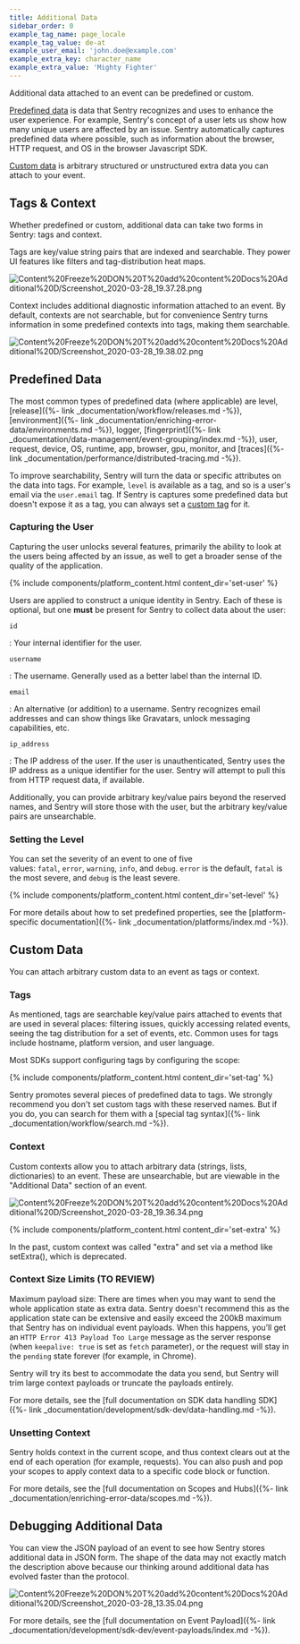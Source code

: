 ```yaml
---
title: Additional Data
sidebar_order: 0
example_tag_name: page_locale
example_tag_value: de-at
example_user_email: 'john.doe@example.com'
example_extra_key: character_name
example_extra_value: 'Mighty Fighter'
---
```


Additional data attached to an event can be predefined or custom.

[Predefined data](#predefined-data) is data that Sentry recognizes and uses to enhance the user experience. For example, Sentry's concept of a user lets us show how many unique users are affected by an issue. Sentry automatically captures predefined data where possible, such as information about the browser, HTTP request, and OS in the browser Javascript SDK.

[Custom data](#custom-data) is arbitrary structured or unstructured extra data you can attach to your event.

## Tags & Context

Whether predefined or custom, additional data can take two forms in Sentry: tags and context.

Tags are key/value string pairs that are indexed and searchable. They power UI features like filters and tag-distribution heat maps.

![Content%20Freeze%20DON%20T%20add%20content%20Docs%20Additional%20D/Screenshot_2020-03-28_19.37.28.png](Content%20Freeze%20DON%20T%20add%20content%20Docs%20Additional%20D/Screenshot_2020-03-28_19.37.28.png)

Context includes additional diagnostic information attached to an event. By default, contexts are not searchable, but for convenience Sentry turns information in some predefined contexts into tags, making them searchable.

![Content%20Freeze%20DON%20T%20add%20content%20Docs%20Additional%20D/Screenshot_2020-03-28_19.38.02.png](Content%20Freeze%20DON%20T%20add%20content%20Docs%20Additional%20D/Screenshot_2020-03-28_19.38.02.png)

## Predefined Data

The most common types of predefined data (where applicable) are level, [release]({%- link _documentation/workflow/releases.md -%}), [environment]({%- link _documentation/enriching-error-data/environments.md -%}), logger, [fingerprint]({%- link _documentation/data-management/event-grouping/index.md -%}), user, request, device, OS, runtime, app, browser, gpu, monitor, and [traces]({%- link _documentation/performance/distributed-tracing.md -%}).

To improve searchability, Sentry will turn the data or specific attributes on the data into tags. For example, `level` is available as a tag, and so is a user's email via the `user.email` tag. If Sentry is captures some predefined data but doesn't expose it as a tag, you can always set a [custom tag](#tags) for it.

### Capturing the User

Capturing the user unlocks several features, primarily the ability to look at the users being affected by an issue, as well to get a broader sense of the quality of the application.

{% include components/platform_content.html content_dir='set-user' %}

Users are applied to construct a unique identity in Sentry. Each of these is optional, but one **must** be present for Sentry to collect data about the user:

`id`

: Your internal identifier for the user.

`username`

: The username. Generally used as a better label than the internal ID.

`email`

: An alternative (or addition) to a username. Sentry recognizes email addresses and can show things like Gravatars, unlock messaging capabilities, etc.

`ip_address`

: The IP address of the user. If the user is unauthenticated, Sentry uses the IP address as a unique identifier for the user. Sentry will attempt to pull this from HTTP request data, if available.

Additionally, you can provide arbitrary key/value pairs beyond the reserved names, and Sentry will store those with the user, but the arbitrary key/value pairs are unsearchable.

### Setting the Level

You can set the severity of an event to one of five values: `fatal`, `error`, `warning`, `info`, and `debug`. `error` is the default, `fatal` is the most severe, and `debug` is the least severe.

{% include components/platform_content.html content_dir='set-level' %}

For more details about how to set predefined properties, see the [platform-specific documentation]({%- link _documentation/platforms/index.md -%}).

## Custom Data

You can attach arbitrary custom data to an event as tags or context.

### Tags

As mentioned, tags are searchable key/value pairs attached to events that are used in several places: filtering issues, quickly accessing related events, seeing the tag distribution for a set of events, etc. Common uses for tags include hostname, platform version, and user language.

Most SDKs support configuring tags by configuring the scope:

{% include components/platform_content.html content_dir='set-tag' %}

Sentry promotes several pieces of predefined data to tags. We strongly recommend you don't set custom tags with these reserved names. But if you do, you can search for them with a [special tag syntax]({%- link _documentation/workflow/search.md -%}).

### Context

Custom contexts allow you to attach arbitrary data (strings, lists, dictionaries) to an event. These are unsearchable, but are viewable in the "Additional Data" section of an event.

![Content%20Freeze%20DON%20T%20add%20content%20Docs%20Additional%20D/Screenshot_2020-03-28_19.36.34.png](Content%20Freeze%20DON%20T%20add%20content%20Docs%20Additional%20D/Screenshot_2020-03-28_19.36.34.png)

{% include components/platform_content.html content_dir='set-extra' %}

In the past, custom context was called "extra" and set via a method like setExtra(), which is deprecated.

### Context Size Limits (TO REVIEW)

Maximum payload size: There are times when you may want to send the whole application state as extra data. Sentry doesn't recommend this as the application state can be extensive and easily exceed the 200kB maximum that Sentry has on individual event payloads. When this happens, you’ll get an `HTTP Error 413 Payload Too Large` message as the server response (when `keepalive: true` is set as `fetch` parameter), or the request will stay in the `pending` state forever (for example, in Chrome).

Sentry will try its best to accommodate the data you send, but Sentry will trim large context payloads or truncate the payloads entirely. 

For more details, see the [full documentation on SDK data handling SDK]({%- link _documentation/development/sdk-dev/data-handling.md -%}).

### Unsetting Context

Sentry holds context in the current scope, and thus context clears out at the end of each operation (for example, requests). You can also push and pop your scopes to apply context data to a specific code block or function.

For more details, see the [full documentation on Scopes and Hubs]({%- link _documentation/enriching-error-data/scopes.md -%}).

## Debugging Additional Data

You can view the JSON payload of an event to see how Sentry stores additional data in JSON form. The shape of the data may not exactly match the description above because our thinking around additional data has evolved faster than the protocol.

![Content%20Freeze%20DON%20T%20add%20content%20Docs%20Additional%20D/Screenshot_2020-03-28_13.35.04.png](Content%20Freeze%20DON%20T%20add%20content%20Docs%20Additional%20D/Screenshot_2020-03-28_13.35.04.png)

For more details, see the [full documentation on Event Payload]({%- link _documentation/development/sdk-dev/event-payloads/index.md -%}).
